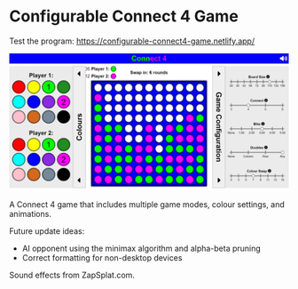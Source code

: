 # Configurable Connect 4 Game
Test the program: https://configurable-connect4-game.netlify.app/

![Configurable Connect 4 Game - Screenshot](Connect4-screenshot.png)

A Connect 4 game that includes multiple game modes, colour settings, and animations.

Future update ideas:

- AI opponent using the minimax algorithm and alpha-beta pruning
- Correct formatting for non-desktop devices

Sound effects from ZapSplat.com.
